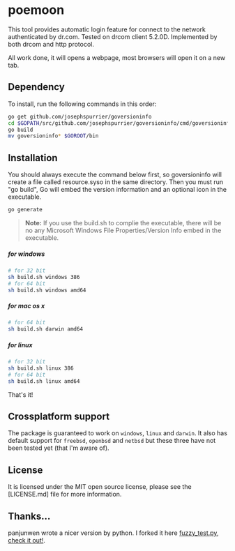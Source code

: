# poemoon

This tool provides automatic login feature for connect to the network authenticated by dr.com. Tested on drcom client 5.2.0D. Implemented by both drcom and http protocol.

All work done, it will opens a webpage, most browsers will open it on a new tab.

## Dependency

To install, run the following commands in this order:

```sh
go get github.com/josephspurrier/goversioninfo
cd $GOPATH/src/github.com/josephspurrier/goversioninfo/cmd/goversioninfo
go build
mv goversioninfo* $GOROOT/bin
```

## Installation

You should always execute the command below first, so goversioninfo will create a file called resource.syso in the same directory. Then you must run "go build", Go will embed the version information and an optional icon in the executable.

```sh
go generate
```

> **Note:**
> If you use the build.sh to complie the executable, there will be no any Microsoft Windows File Properties/Version Info embed in the executable.

##### for windows
```sh
# for 32 bit
sh build.sh windows 386
# for 64 bit
sh build.sh windows amd64
```

##### for mac os x
```sh
# for 64 bit
sh build.sh darwin amd64
```

##### for linux
```sh
# for 32 bit
sh build.sh linux 386
# for 64 bit
sh build.sh linux amd64
```

That's it!

## Crossplatform support

The package is guaranteed to work on `windows`, `linux` and `darwin`. It also has default support for `freebsd`, `openbsd` and `netbsd` but these three have not been tested yet (that I'm aware of).

## License

It is licensed under the MIT open source license, please see the [LICENSE.md] file for more information.

## Thanks...

panjunwen wrote a nicer version by python. I forked it here [fuzzy_test.py](./fuzzy_test.py), [check it out!](https://github.com/panjunwen/Dr.COM-login).
